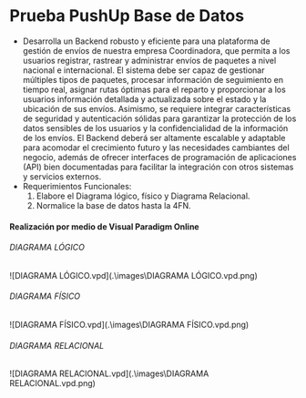 # Prueba PushUp Base de Datos

- Desarrolla un Backend robusto y eficiente para una plataforma de gestión de envíos de
  nuestra empresa Coordinadora, que permita a los usuarios registrar, rastrear y administrar
  envíos de paquetes a nivel nacional e internacional. El sistema debe ser capaz de gestionar
  múltiples tipos de paquetes, procesar información de seguimiento en tiempo real, asignar
  rutas óptimas para el reparto y proporcionar a los usuarios información detallada y
  actualizada sobre el estado y la ubicación de sus envíos. Asimismo, se requiere integrar
  características de seguridad y autenticación sólidas para garantizar la protección de los
  datos sensibles de los usuarios y la confidencialidad de la información de los envíos. El
  Backend deberá ser altamente escalable y adaptable para acomodar el crecimiento futuro
  y las necesidades cambiantes del negocio, además de ofrecer interfaces de programación de
  aplicaciones (API) bien documentadas para facilitar la integración con otros sistemas y
  servicios externos.
- Requerimientos Funcionales:
  1. Elabore el Diagrama lógico, físico y Diagrama Relacional.
  2. Normalice la base de datos hasta la 4FN.



#### Realización por medio de Visual Paradigm Online 

###### DIAGRAMA LÓGICO

![DIAGRAMA LÓGICO.vpd](.\images\DIAGRAMA LÓGICO.vpd.png)

###### DIAGRAMA FÍSICO 

![DIAGRAMA FÍSICO.vpd](.\images\DIAGRAMA FÍSICO.vpd.png)

###### DIAGRAMA RELACIONAL 

![DIAGRAMA RELACIONAL.vpd](.\images\DIAGRAMA RELACIONAL.vpd.png)

